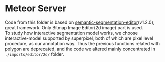 # Meteor Server
Code from this folder is based on [semantic-segmentation-editor](https://github.com/Hitachi-Automotive-And-Industry-Lab/semantic-segmentation-editor)(v1.2.0), great framework. Only Bitmap Image Editor(2d image) part is used.  
To study how interactive segmentation model works, we choose interactive-model supported by superpixel, both of which are pixel level procedure, as our annotation way. Thus the previous functions related with polygon are deprecated, and the code we altered mainly concentrated in <code>./imports/editor/2d/</code> folder.